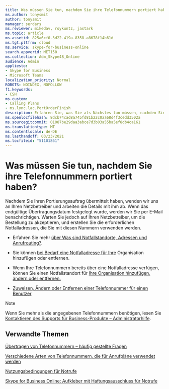 ```yaml
---
title: Was müssen Sie tun, nachdem Sie ihre Telefonnummern portiert haben?
ms.author: tonysmit
author: tonysmit
manager: serdars
ms.reviewer: mikedav, roykuntz, jastark
ms.topic: article
ms.assetid: 825a6cf0-3d22-419a-8358-a8678f14b61d
ms.tgt.pltfrm: cloud
ms.service: skype-for-business-online
search.appverid: MET150
ms.collection: Adm_Skype4B_Online
audience: Admin
appliesto:
- Skype for Business
- Microsoft Teams
localization_priority: Normal
ROBOTS: NOINDEX, NOFOLLOW
f1.keywords:
- CSH
ms.custom:
- Calling Plans
- ms.lync.lac.PortOrderFinish
description: Erfahren Sie, was Sie als Nächstes tun müssen, nachdem Sie Ihre Telefonnummern zu Skype for Business portiert haben.
ms.openlocfilehash: 8dcb74cad8a745fd81b22c0aa68d4f3cedd3502a
ms.sourcegitcommit: 01087be29daa3abce7d3b03a55ba5ef8db4ca161
ms.translationtype: MT
ms.contentlocale: de-DE
ms.lasthandoff: 03/23/2021
ms.locfileid: "51101861"
---
```

# <a name="what-do-you-need-to-do-after-you-have-ported-over-your-phone-numbers"></a>Was müssen Sie tun, nachdem Sie ihre Telefonnummern portiert haben?

Nachdem Sie Ihren Portierungsauftrag übermittelt haben, wenden wir uns an Ihren Netzbetreiber und arbeiten die Details mit ihm ab. Wenn das endgültige Übertragungsdatum festgelegt wurde, werden wir Sie per E-Mail benachrichtigen. Warten Sie jedoch auf Ihren Netzbetreiber, um die Bestellung zu akzeptieren, und erstellen Sie die erforderlichen Notfalladressen, die Sie mit diesen Nummern verwenden werden.
  
- Erfahren Sie mehr [über Was sind Notfallstandorte, Adressen und Anrufrouting?](/microsoftteams/what-are-emergency-locations-addresses-and-call-routing).
    
- Sie können [bei Bedarf eine Notfalladresse für Ihre](/MicrosoftTeams/add-change-remove-emergency-location-organization) Organisation hinzufügen oder entfernen.
    
- Wenn Ihre Telefonnummern bereits über eine Notfalladresse verfügen, können Sie einen Notfallstandort für [Ihre Organisation hinzufügen, ändern oder entfernen.](/MicrosoftTeams/add-change-remove-emergency-place-organization)
    
- [Zuweisen, Ändern oder Entfernen einer Telefonnummer für einen Benutzer](/microsoftteams/assign-change-or-remove-a-phone-number-for-a-user)

> [!NOTE]
> Wenn Sie mehr als die angegebenen Telefonnummern benötigen, lesen Sie [Kontaktieren des Supports für Business-Produkte – Administratorhilfe](https://support.office.com/article/32a17ca7-6fa0-4870-8a8d-e25ba4ccfd4b).

    
## <a name="related-topics"></a>Verwandte Themen
[Übertragen von Telefonnummern – häufig gestellte Fragen](/microsoftteams/transferring-phone-numbers-common-questions)

[Verschiedene Arten von Telefonnummern, die für Anrufpläne verwendet werden](/microsoftteams/different-kinds-of-phone-numbers-used-for-calling-plans)

[Nutzungsbedingungen für Notrufe](/microsoftteams/emergency-calling-terms-and-conditions)

[Skype for Business Online: Aufkleber mit Haftungsausschluss für Notrufe](https://github.com/MicrosoftDocs/OfficeDocs-SkypeForBusiness/blob/live/Teams/downloads/emergency-calling/emergency-calling-label-(en-us)-(v.1.0).zip?raw=true)

  
